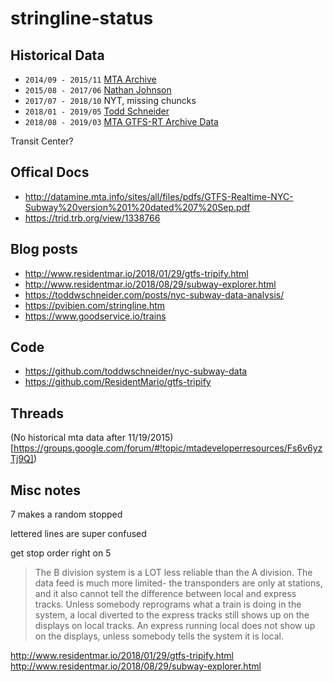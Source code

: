 # stringline-status

## Historical Data

- `2014/09 - 2015/11` [MTA Archive](http://web.mta.info/developers/resources/nyct/MTA-Bus-Time-documentation.htm)
- `2015/08 - 2017/06` [Nathan Johnson](http://data.beta.nyc/dataset/unofficial-mta-transit-data-archive) 
- `2017/07 - 2018/10` NYT, missing chuncks
- `2018/01 - 2019/05` [Todd Schneider](https://github.com/toddwschneider/nyc-subway-data/tree/master/analysis)
- `2018/08 - 2019/03` [MTA GTFS-RT Archive Data](http://web.mta.info/developers/data/archives.html)

Transit Center?

## Offical Docs

- http://datamine.mta.info/sites/all/files/pdfs/GTFS-Realtime-NYC-Subway%20version%201%20dated%207%20Sep.pdf
- https://trid.trb.org/view/1338766

## Blog posts
- http://www.residentmar.io/2018/01/29/gtfs-tripify.html
- http://www.residentmar.io/2018/08/29/subway-explorer.html
- https://toddwschneider.com/posts/nyc-subway-data-analysis/
- https://pvibien.com/stringline.htm
- https://www.goodservice.io/trains

## Code
- https://github.com/toddwschneider/nyc-subway-data
- https://github.com/ResidentMario/gtfs-tripify

## Threads

(No historical mta data after 11/19/2015)[https://groups.google.com/forum/#!topic/mtadeveloperresources/Fs6v6yzTj9Q])


## Misc notes

7 makes a random stopped

lettered lines are super confused

get stop order right on 5 


> The B division system is a LOT less reliable than the A division. The data feed is much more limited- the transponders are only at stations, and it also cannot tell the difference between local and express tracks. Unless somebody reprograms what a train is doing in the system, a local diverted to the express tracks still shows up on the displays on local tracks. An express running local does not show up on the displays, unless somebody tells the system it is local. 


http://www.residentmar.io/2018/01/29/gtfs-tripify.html
http://www.residentmar.io/2018/08/29/subway-explorer.html
